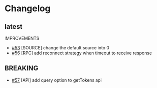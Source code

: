 # Changelog

## latest
IMPROVEMENTS
* [\#53](https://github.com/binance-go-sdk-candy/pull/53) [SOURCE] change the default source into 0
* [\#56](https://github.com/binance-go-sdk-candy/pull/56) [RPC] add reconnect strategy when timeout to receive response

## BREAKING
* [\#57](https://github.com/binance-go-sdk-candy/pull/57) [API] add query option to getTokens api
